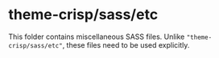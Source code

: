 # theme-crisp/sass/etc

This folder contains miscellaneous SASS files. Unlike `"theme-crisp/sass/etc"`, these files
need to be used explicitly.

